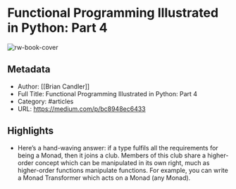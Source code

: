 # Functional Programming Illustrated in Python: Part 4

![rw-book-cover](https://readwise-assets.s3.amazonaws.com/static/images/article0.00998d930354.png)

## Metadata
- Author: [[Brian Candler]]
- Full Title: Functional Programming Illustrated in Python: Part 4
- Category: #articles
- URL: https://medium.com/p/bc8948ec6433

## Highlights
- Here’s a hand-waving answer: if a type fulfils all the requirements for being a Monad, then it joins a club. Members of this club share a higher-order concept which can be manipulated in its own right, much as higher-order functions manipulate functions. For example, you can write a Monad Transformer which acts on a Monad (any Monad).
